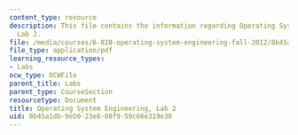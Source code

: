 ```yaml
---
content_type: resource
description: This file contains the information regarding Operating System Engineering,
  Lab 2.
file: /media/courses/6-828-operating-system-engineering-fall-2012/8b45a1db9e5023e608f959c66e319e30_MIT6_828F12_lab2.pdf
file_type: application/pdf
learning_resource_types:
- Labs
ocw_type: OCWFile
parent_title: Labs
parent_type: CourseSection
resourcetype: Document
title: Operating System Engineering, Lab 2
uid: 8b45a1db-9e50-23e6-08f9-59c66e319e30
---
```

